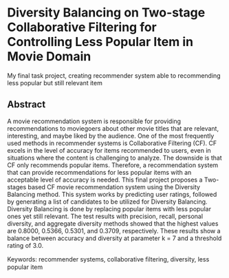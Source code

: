 # Diversity Balancing on Two-stage Collaborative Filtering for Controlling Less Popular Item in Movie Domain
My final task project, creating recommender system able to recommending less popular but still relevant item 

## Abstract
A movie recommendation system is responsible for providing recommendations to moviegoers about other movie titles that are relevant, interesting, and maybe liked by the audience. One of the most frequently used methods in recommender systems is Collaborative Filtering (CF). CF excels in the level of accuracy for items recommended to users, even in situations where the content is challenging to analyze. The downside is that CF only recommends popular items. Therefore, a recommendation system that can provide recommendations for less popular items with an acceptable level of accuracy is needed. This final project proposes a Two-stages based CF movie recommendation system using the Diversity Balancing method. This system works by predicting user ratings, followed by generating a list of candidates to be utilized for Diversity Balancing. Diversity Balancing is done by replacing popular items with less popular ones yet still relevant. The test results with precision, recall, personal diversity, and aggregate diversity methods showed that the highest values are 0.8000, 0.5366, 0.5301, and 0.3709, respectively. These results show a balance between accuracy and diversity at parameter k = 7 and a threshold rating of 3.0.

Keywords: recommender systems, collaborative ﬁltering,  diversity,  less popular item
